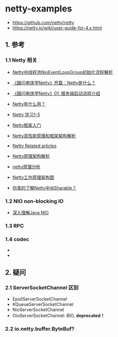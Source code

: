 # netty-examples

- <https://github.com/netty/netty>
- <https://netty.io/wiki/user-guide-for-4.x.html>

## 1. 参考
### 1.1 Netty 相关
- [Netty中线程池NioEventLoopGroup初始化流程解析](https://www.jianshu.com/p/2e3ae43dc4cb)
- [《跟闪电侠学Netty》开篇：Netty是什么？](https://www.jianshu.com/p/a4e03835921a)
- [《跟闪电侠学Netty》01: 服务端启动流程介绍](https://www.jianshu.com/p/ec3ebb396943)
- [Netty有什么用？](https://blog.csdn.net/bjweimengshu/article/details/78786315)
- [Netty 学习1-5](https://www.cnblogs.com/TomSnail/category/668540.html)
- [Netty框架入门](https://www.cnblogs.com/baronzhao/p/netty_1.html)
- [Netty高性能原理和框架架构解析](https://www.jianshu.com/p/f16698aa8be2)
- [Netty Related articles](https://netty.io/wiki/related-articles.html)
- [Netty原理架构解析](https://www.codercto.com/a/36457.html)
- [netty原理分析](https://blog.csdn.net/tugangkai/article/details/80560495)
- [Netty工作原理架构图](https://www.jianshu.com/p/03bb8a945b37)

- [你真的了解Netty中@Sharable？](https://blog.csdn.net/zhailuxu/article/details/83472632)

### 1.2 NIO non-blocking IO
- [深入理解Java NIO](https://www.cnblogs.com/geason/p/5774096.html)

### 1.3 RPC

### 1.4 codec
- [Netty In Action中文版 - 第七章：编解码器Codec]: https://blog.csdn.net/abc_key/article/details/38041143
- [Netty codec框架]: https://www.cnblogs.com/leesf456/p/6905999.html

## 2. 疑问

### 2.1 ServerSocketChannel 区别
- EpollServerSocketChannel
- KQueueServerSocketChannel
- NioServerSocketChannel
- OioServerSocketChannel: BIO, **deprecated！**

### 2.2 io.netty.buffer.ByteBuf?
